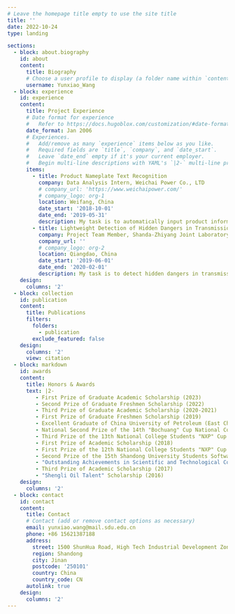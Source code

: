 ```yaml
---
# Leave the homepage title empty to use the site title
title: ''
date: 2022-10-24
type: landing

sections:
  - block: about.biography
    id: about
    content:
      title: Biography
      # Choose a user profile to display (a folder name within `content/authors/`)
      username: Yunxiao_Wang
  - block: experience
    id: experience
    content:
      title: Project Experience
      # Date format for experience
      #   Refer to https://docs.hugoblox.com/customization/#date-format
      date_format: Jan 2006
      # Experiences.
      #   Add/remove as many `experience` items below as you like.
      #   Required fields are `title`, `company`, and `date_start`.
      #   Leave `date_end` empty if it's your current employer.
      #   Begin multi-line descriptions with YAML's `|2-` multi-line prefix.
      items:
        - title: Product Nameplate Text Recognition 
          company: Data Analysis Intern, Weichai Power Co., LTD
          # company_url: 'https://www.weichaipower.com/'
          # company_logo: org-1
          location: Weifang, China
          date_start: '2018-10-01'
          date_end: '2019-05-31'
          description: My task is to automatically input product information by utilizing natural scene text detection models like EAST, CTPN, and text recognition models like CRNN to detect and identify irregularly arranged words on the product nameplate.
        - title: Lightweight Detection of Hidden Dangers in Transmission Line
          company: Project Team Member, Shanda-Zhiyang Joint Laboratory
          company_url: ''
          # company_logo: org-2
          location: Qiangdao, China
          date_start: '2019-06-01'
          date_end: '2020-02-01'
          description: My task is to detect hidden dangers in transmission lines by utilizing lightweight convolutional neural networks such as ShuffleNet and MobileNet, as well as object detection models like Faster R-CNN.
    design:
      columns: '2'
  - block: collection
    id: publication
    content:
      title: Publications
      filters:
        folders:
          - publication
        exclude_featured: false
    design:
      columns: '2'
      view: citation
  - block: markdown
    id: awards
    content:
      title: Honors & Awards
      text: |2-
         - First Prize of Graduate Academic Scholarship (2023)
         - Second Prize of Graduate Freshmen Scholarship (2022)
         - Third Prize of Graduate Academic Scholarship (2020-2021)
         - First Prize of Graduate Freshmen Scholarship (2019)
         - Excellent Graduate of China University of Petroleum (East China) (2019)
         - National Second Prize of the 14th "Bochuang" Cup National College Students Embedded Design Competition (2018)
         - Third Prize of the 13th National College Students "NXP" Cup Intelligent Car Competition in Shandong Region (2018)
         - First Prize of Academic Scholarship (2018)
         - First Prize of the 12th National College Students "NXP" Cup Intelligent Car Competition in Shandong Region (2017)
         - Second Prize of the 15th Shandong University Students Software Design Competition (2017)
         - "Outstanding Achievements in Scientific and Technological Contributions" Scholarship (2017)
         - Third Prize of Academic Scholarship (2017)
         - "Shengli Oil Talent" Scholarship (2016)
    design:
      columns: '2'
  - block: contact
    id: contact
    content:
      title: Contact
      # Contact (add or remove contact options as necessary)
      email: yunxiao.wang@mail.sdu.edu.cn
      phone: +86 15621387188
      address:
        street: 1500 ShunHua Road, High Tech Industrial Development Zone
        region: Shandong
        city: Jinan
        postcode: '250101'
        country: China
        country_code: CN
      autolink: true
    design:
      columns: '2'
---
```

